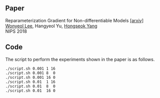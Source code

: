 ## Paper
Reparameterization Gradient for Non-differentiable Models [[arxiv]](https://arxiv.org/abs/1806.00176)<br/>
[Wonyeol Lee](https://cs.stanford.edu/people/wonyeol/),
Hangyeol Yu,
[Hongseok Yang](https://sites.google.com/view/hongseokyang/)<br/>
NIPS 2018

## Code
The script to perform the experiments shown in the paper is as follows.
```
./script.sh 0.001 1 16
./script.sh 0.001 8  0
./script.sh 0.001 16 0
./script.sh 0.01  1 16
./script.sh 0.01  8  0
./script.sh 0.01  16 0
```
